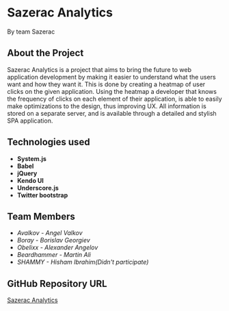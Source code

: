 # Sazerac Analytics
By team Sazerac

## About the Project
Sazerac Analytics is a project that aims to bring the future to web application development by making it easier to understand what the users want and how they want it. This is done by creating a heatmap of user clicks on the given application. Using the heatmap a developer that knows the frequency of clicks on each element of their application, is able to easily make optimizations to the design, thus improving UX. All information is stored on a separate server, and is available through a detailed and stylish SPA application.

## Technologies used
- **System.js**
- **Babel**
- **jQuery**
- **Kendo UI**
- **Underscore.js**
- **Twitter bootstrap**

## Team Members
* _Avalkov - Angel Valkov_
* _Boray - Borislav Georgiev_
* _Obelixx - Alexander Angelov_
* _Beardhammer - Martin Ali_
* _SHAMMY - Hisham Ibrahim(Didn't participate)_

## GitHub Repository URL
[Sazerac Analytics](https://github.com/JS-Apps-Team-Sazerac/Sazerac-Analytics)
